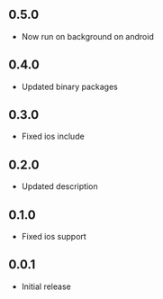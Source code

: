 ## 0.5.0

- Now run on background on android

## 0.4.0

- Updated binary packages
  
## 0.3.0

- Fixed ios include

## 0.2.0

- Updated description

## 0.1.0

- Fixed ios support

## 0.0.1

- Initial release
